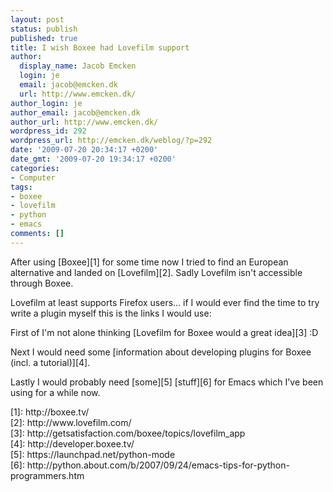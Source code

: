 ```yaml
---
layout: post
status: publish
published: true
title: I wish Boxee had Lovefilm support
author:
  display_name: Jacob Emcken
  login: je
  email: jacob@emcken.dk
  url: http://www.emcken.dk/
author_login: je
author_email: jacob@emcken.dk
author_url: http://www.emcken.dk/
wordpress_id: 292
wordpress_url: http://emcken.dk/weblog/?p=292
date: '2009-07-20 20:34:17 +0200'
date_gmt: '2009-07-20 19:34:17 +0200'
categories:
- Computer
tags:
- boxee
- lovefilm
- python
- emacs
comments: []
---
```

<p>After using [Boxee][1] for some time now I tried to find an European alternative and landed on [Lovefilm][2]. Sadly Lovefilm isn't accessible through Boxee.</p>
<p>Lovefilm at least supports Firefox users... if I would ever find the time to try write a plugin myself this is the links I would use:</p>
<p>First of I'm not alone thinking [Lovefilm for Boxee would a great idea][3] :D</p>
<p>Next I would need some [information about developing plugins for Boxee (incl. a tutorial)][4].</p>
<p>Lastly I would probably need [some][5] [stuff][6] for Emacs which I've been using for a while now.</p>
<p>[1]: http:&#47;&#47;boxee.tv&#47;<br />
[2]: http:&#47;&#47;www.lovefilm.com&#47;<br />
[3]: http:&#47;&#47;getsatisfaction.com&#47;boxee&#47;topics&#47;lovefilm_app<br />
[4]: http:&#47;&#47;developer.boxee.tv&#47;<br />
[5]: https:&#47;&#47;launchpad.net&#47;python-mode<br />
[6]: http:&#47;&#47;python.about.com&#47;b&#47;2007&#47;09&#47;24&#47;emacs-tips-for-python-programmers.htm</p>
